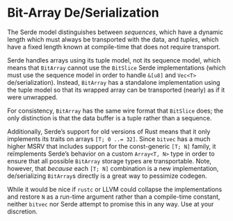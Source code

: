 # Bit-Array De/Serialization

The Serde model distinguishes between *sequences*, which have a dynamic length
which must always be transported with the data, and *tuples*, which have a fixed
length known at compile-time that does not require transport.

Serde handles arrays using its tuple model, not its sequence model, which means
that `BitArray` cannot use the `BitSlice` Serde implementations (which must use
the sequence model in order to handle `&[u8]` and `Vec<T>` de/serialization).
Instead, `BitArray` has a standalone implementation using the tuple model so
that its wrapped array can be transported (nearly) as if it were unwrapped.

For consistency, `BitArray` has the same wire format that `BitSlice` does; the
only distinction is that the data buffer is a tuple rather than a sequence.

Additionally, Serde’s support for old versions of Rust means that it only
implements its traits on arrays `[T; 0 ..= 32]`. Since `bitvec` has a much
higher MSRV that includes support for the const-generic `[T; N]` family, it
reïmplements Serde’s behavior on a custom `Array<T, N>` type in order to ensure
that all possible `BitArray` storage types are transportable. Note, however,
that *because* each `[T; N]` combination is a new implementation, de/serializing
`BitArray`s directly is a great way to pessimize codegen.

While it would be nice if `rustc` or LLVM could collapse the implementations and
restore `N` as a run-time argument rather than a compile-time constant, neither
`bitvec` nor Serde attempt to promise this in any way. Use at your discretion.
